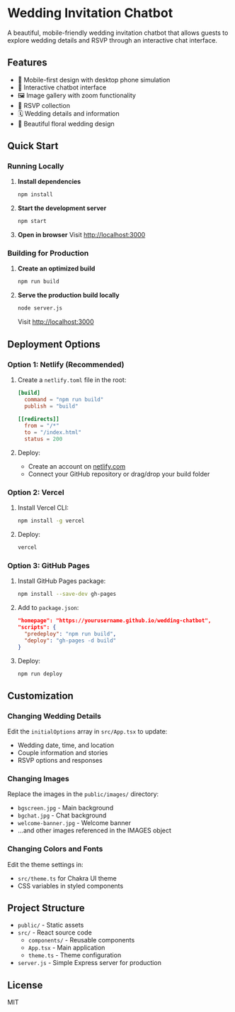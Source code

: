 # Wedding Invitation Chatbot

A beautiful, mobile-friendly wedding invitation chatbot that allows guests to explore wedding details and RSVP through an interactive chat interface.

## Features

- 📱 Mobile-first design with desktop phone simulation
- 💬 Interactive chatbot interface
- 🖼️ Image gallery with zoom functionality
- 📝 RSVP collection
- 🗓️ Wedding details and information
- 🎨 Beautiful floral wedding design

## Quick Start

### Running Locally

1. **Install dependencies**
   ```bash
   npm install
   ```

2. **Start the development server**
   ```bash
   npm start
   ```

3. **Open in browser**
   Visit [http://localhost:3000](http://localhost:3000)

### Building for Production

1. **Create an optimized build**
   ```bash
   npm run build
   ```

2. **Serve the production build locally**
   ```bash
   node server.js
   ```
   
   Visit [http://localhost:3000](http://localhost:3000)

## Deployment Options

### Option 1: Netlify (Recommended)

1. Create a `netlify.toml` file in the root:
   ```toml
   [build]
     command = "npm run build"
     publish = "build"
     
   [[redirects]]
     from = "/*"
     to = "/index.html"
     status = 200
   ```

2. Deploy:
   - Create an account on [netlify.com](https://www.netlify.com/)
   - Connect your GitHub repository or drag/drop your build folder

### Option 2: Vercel

1. Install Vercel CLI:
   ```bash
   npm install -g vercel
   ```

2. Deploy:
   ```bash
   vercel
   ```

### Option 3: GitHub Pages

1. Install GitHub Pages package:
   ```bash
   npm install --save-dev gh-pages
   ```

2. Add to `package.json`:
   ```json
   "homepage": "https://yourusername.github.io/wedding-chatbot",
   "scripts": {
     "predeploy": "npm run build",
     "deploy": "gh-pages -d build"
   }
   ```

3. Deploy:
   ```bash
   npm run deploy
   ```

## Customization

### Changing Wedding Details

Edit the `initialOptions` array in `src/App.tsx` to update:
- Wedding date, time, and location
- Couple information and stories
- RSVP options and responses

### Changing Images

Replace the images in the `public/images/` directory:
- `bgscreen.jpg` - Main background
- `bgchat.jpg` - Chat background
- `welcome-banner.jpg` - Welcome banner
- ...and other images referenced in the IMAGES object

### Changing Colors and Fonts

Edit the theme settings in:
- `src/theme.ts` for Chakra UI theme
- CSS variables in styled components

## Project Structure

- `public/` - Static assets
- `src/` - React source code
  - `components/` - Reusable components
  - `App.tsx` - Main application
  - `theme.ts` - Theme configuration
- `server.js` - Simple Express server for production

## License

MIT
